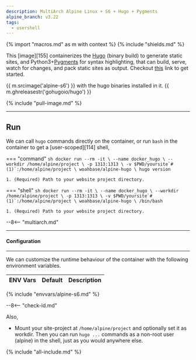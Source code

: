 ```yaml
---
description: MultiArch Alpine Linux + S6 + Hugo + Pygments
alpine_branch: v3.22
tags:
  - usershell
---
```


{% import "macros.md" as m with context %}
{% include "shields.md" %}

This [image][155] containerizes the [Hugo][1] (binary build) to
generate static sites, and Python3+[Pygments][2] for syntax
highlighting, that can build, serve, watch for changes, and pack
static sites as output. Checkout [this][3] link to get started.

{{ m.srcimage('alpine-s6') }} with the hugo binaries installed in
it. {{ m.ghreleasestr('gohugoio/hugo') }}

{% include "pull-image.md" %}

---
Run
---

We can call `hugo` commands directly on the container, or run
`bash` in the container to get a [user-scoped][114] shell,

=== "command"
    ``` sh
    docker run --rm -it \
      --name docker_hugo \
      --workdir /home/alpine/project \
      -p 1313:1313 \
      -v $PWD/yoursite`#(1)`:/home/alpine/project \
    woahbase/alpine-hugo \
      hugo version
    ```

    1. (Required) Path to your website project directory.

=== "shell"
    ``` sh
    docker run --rm -it \
      --name docker_hugo \
      --workdir /home/alpine/project \
      -p 1313:1313 \
      -v $PWD/yoursite`#(1)`:/home/alpine/project \
    woahbase/alpine-hugo \
      /bin/bash
    ```

    1. (Required) Path to your website project directory.

--8<-- "multiarch.md"

---
#### Configuration
---

We can customize the runtime behaviour of the container with the
following environment variables.

| ENV Vars                 | Default      | Description
| :---                     | :---         | :---
{% include "envvars/alpine-s6.md" %}

--8<-- "check-id.md"

Also,

* Mount your site-project at `/home/alpine/project` and optionally
  set it as workdir.  Then you can run `hugo ...` commands as
  a non-root user (alpine) in the shell, just as you would
  anywhere else.

[1]: https://gohugo.io/
[2]: http://pygments.org/
[3]: https://gohugo.io/getting-started/

{% include "all-include.md" %}
